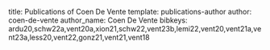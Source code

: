 title: Publications of Coen De Vente
template: publications-author
author: coen-de-vente
author_name: Coen De Vente
bibkeys: ardu20,schw22a,vent20a,xion21,schw22,vent23b,lemi22,vent20,vent21a,vent23a,less20,vent22,gonz21,vent21,vent18